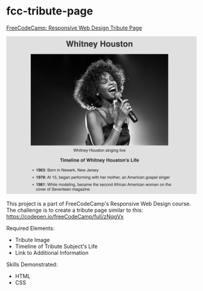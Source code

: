 # fcc-tribute-page
[FreeCodeCamp: Responsive Web Design Tribute Page](https://www.freecodecamp.org/learn/responsive-web-design/responsive-web-design-projects/build-a-tribute-page)

![image](./img/screenshot-site.png)

This project is a part of FreeCodeCamp's Responsive Web Design course. The challenge is to create a tribute page similar to this: https://codepen.io/freeCodeCamp/full/zNqgVx

Required Elements:
* Tribute Image
* Timeline of Tribute Subject's Life
* Link to Additional Information

Skills Demonstrated:
* HTML
* CSS
